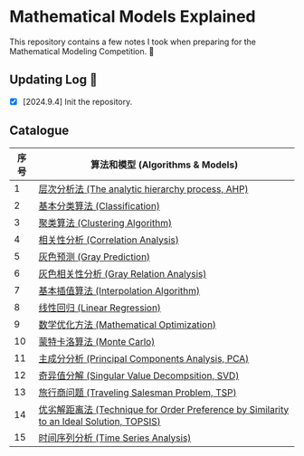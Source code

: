# Mathematical Models Explained
This repository contains a few notes I took when preparing for the Mathematical Modeling Competition. 🤗

## Updating Log 📜
- [x] [2024.9.4] Init the repository.

## Catalogue

|序号|算法和模型 (Algorithms & Models)|
|---|---|
|1|[层次分析法 (The analytic hierarchy process, AHP)](https://github.com/WilliamWuuu/MathematicalModelsExplained/tree/main/AHP)|
|2|[基本分类算法 (Classification)](https://github.com/WilliamWuuu/MathematicalModelsExplained/tree/main/Classification)|
|3|[聚类算法 (Clustering Algorithm)](https://github.com/WilliamWuuu/MathematicalModelsExplained/tree/main/Clustering)|
|4|[相关性分析 (Correlation Analysis)](https://github.com/WilliamWuuu/MathematicalModelsExplained/tree/main/CorrelationAnalysis)|
|5|[灰色预测 (Gray Prediction)](https://github.com/WilliamWuuu/MathematicalModelsExplained/tree/main/GrayPrediction)|
|6|[灰色相关性分析 (Gray Relation Analysis)](https://github.com/WilliamWuuu/MathematicalModelsExplained/tree/main/GrayRelationAnalysis)|
|7|[基本插值算法 (Interpolation Algorithm)](https://github.com/WilliamWuuu/MathematicalModelsExplained/tree/main/Interpolation)|
|8|[线性回归 (Linear Regression)](https://github.com/WilliamWuuu/MathematicalModelsExplained/tree/main/LinearRegression)|
|9|[数学优化方法 (Mathematical Optimization)](https://github.com/WilliamWuuu/MathematicalModelsExplained/tree/main/MathematicalOptimization)|
|10|[蒙特卡洛算法 (Monte Carlo)](https://github.com/WilliamWuuu/MathematicalModelsExplained/tree/main/MonteCarlo)|
|11|[主成分分析 (Principal Components Analysis, PCA)](https://github.com/WilliamWuuu/MathematicalModelsExplained/tree/main/PCA)|
|12|[奇异值分解 (Singular Value Decompsition, SVD)](https://github.com/WilliamWuuu/MathematicalModelsExplained/tree/main/SVD)|
|13|[旅行商问题 (Traveling Salesman Problem, TSP)](https://github.com/WilliamWuuu/MathematicalModelsExplained/tree/main/TSP)|
|14|[优劣解距离法 (Technique for Order Preference by Similarity to an Ideal Solution, TOPSIS)](https://github.com/WilliamWuuu/MathematicalModelsExplained/tree/main/TOPSIS)|
|15|[时间序列分析 (Time Series Analysis)](https://github.com/WilliamWuuu/MathematicalModelsExplained/tree/main/TimeSeriesAnalysis)|
